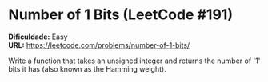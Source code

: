 # Number of 1 Bits (LeetCode #191)

**Dificuldade:** Easy  
**URL:** https://leetcode.com/problems/number-of-1-bits/

Write a function that takes an unsigned integer and returns the number of '1' bits it has (also known as the Hamming weight).
